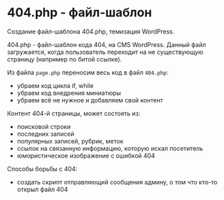 # 404.php - файл-шаблон
Создание файл-шаблона 404.php, темизация WordPress.

404.php - файл-шаблон кода 404, на CMS WordPress. Данный файл загружается, когда пользователь переходит на не существующую страницу (например по битой ссылке).

Из файла `page.php` переносим весь код в файл `404.php`:

- убраем код цикла if, while
- убраем код внедрения миниатюры
- убраем всё не нужное и добавляем свой контент

Контент 404-й страницы, может состоять из:
- поисковой строки
- последних записей
- популярных записей, рубрик, меток
- ссылок на связанную информацию, которую искал посетитель
- юмористическое изображение с ошибкой 404

Способы борьбы с 404:
- создать скрипт отправляющий сообщения админу, о том что кто-то открыл файл 404
